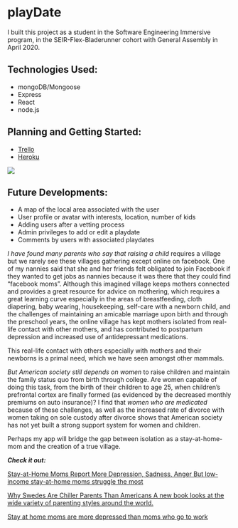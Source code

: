 playDate
========

I built this project as a student in the Software Engineering Immersive program, in the SEIR-Flex-Bladerunner cohort with General Assembly in April 2020. 

Technologies Used:
------------------

* mongoDB/Mongoose
* Express
* React
* node.js

Planning and Getting Started:
-----------------------------

* [Trello](https://trello.com/b/hpH7ncv7/playdate)
* [Heroku](https://playdate2020.herokuapp.com/)

![](2020-04-29-19-21-43.png)

Future Developments:
--------------------
* A map of the local area associated with the user
* User profile or avatar with interests, location, number of kids
* Adding users after a vetting process
* Admin privileges to add or edit a playdate
* Comments by users with associated playdates

*I have found many parents who say that raising a child* requires a village but we rarely see these villages gathering except online on facebook. One of my nannies said that she and her friends felt obligated to join Facebook if they wanted to get jobs as nannies because it was there that they could find “facebook moms”. Although this imagined village keeps mothers connected and provides a great resource for advice on mothering, which requires a great learning curve especially in the areas of breastfeeding, cloth diapering, baby wearing, housekeeping, self-care with a newborn child, and the challenges of maintaining an amicable marriage upon birth and through the preschool years, the online village has kept mothers isolated from real-life contact with other mothers, and has contributed to postpartum depression and increased use of antidepressant medications.


This real-life contact with others especially with mothers and their newborns is a primal need, which we have seen amongst other mammals.

*But American society still depends on women* to raise children and maintain the family status quo from birth through college. Are women capable of doing this task, from the birth of their children to age 25, when children’s prefrontal cortex are finally formed (as evidenced by the decreased monthly premiums on auto insurance)? I find that _women who are medicated_ because of these challenges, as well as the increased rate of divorce with women taking on sole custody after divorce shows that American society has not yet built a strong support system for women and children.

Perhaps my app will bridge the gap between isolation as a stay-at-home-mom and the creation of a true village.

_**Check it out:**_

[Stay-at-Home Moms Report More Depression, Sadness, Anger But low-income stay-at-home moms struggle the most](https://news.gallup.com/poll/154685/stay-home-moms-report-depression-sadness-anger.aspx)

[Why Swedes Are Chiller Parents Than Americans A new book looks at the wide variety of parenting styles around the world.](https://www.theatlantic.com/family/archive/2019/02/american-parents-scandinavian-different/582103/)

[Stay at home moms are more depressed than moms who go to work](https://www.huffpost.com/entry/depression-stay-at-home-moms_n_1527302)


